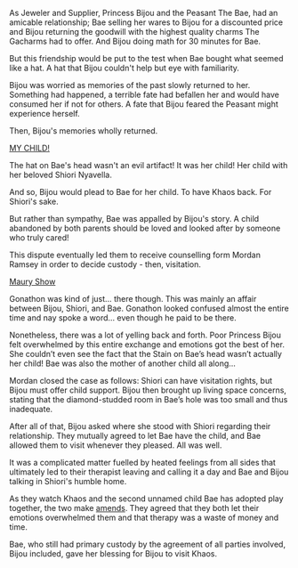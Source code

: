 <!-- title: Family Broken, Found, and Resolved -->

As Jeweler and Supplier, Princess Bijou and the Peasant The Bae, had an amicable relationship; Bae selling her wares to Bijou for a discounted price and Bijou returning the goodwill with the highest quality charms The Gacharms had to offer. And Bijou doing math for 30 minutes for Bae.

But this friendship would be put to the test when Bae bought what seemed like a hat. A hat that Bijou couldn't help but eye with familiarity.

Bijou was worried as memories of the past slowly returned to her. Something had happened, a terrible fate had befallen her and would have consumed her if not for others. A fate that Bijou feared the Peasant might experience herself.

Then, Bijou's memories wholly returned.

[MY CHILD!](#embed:https://www.youtube.com/live/AwTYvoyB3Xo?si=A-xdbbE2L2KNBO9B&t=8173)

The hat on Bae's head wasn't an evil artifact! It was her child! Her child with her beloved Shiori Nyavella.

And so, Bijou would plead to Bae for her child. To have Khaos back. For Shiori's sake.

But rather than sympathy, Bae was appalled by Bijou's story. A child abandoned by both parents should be loved and looked after by someone who truly cared!

This dispute eventually led them to receive counselling form Mordan Ramsey in order to decide custody - then, visitation.

[Maury Show](#embed:https://youtu.be/AwTYvoyB3Xo?t=15988)

Gonathon was kind of just… there though. This was mainly an affair between Bijou, Shiori, and Bae. Gonathon looked confused almost the entire time and nay spoke a word… even though he paid to be there.

Nonetheless, there was a lot of yelling back and forth. Poor Princess Bijou felt overwhelmed by this entire exchange and emotions got the best of her. She couldn’t even see the fact that the Stain on Bae’s head wasn’t actually her child! Bae was also the mother of another child all along...

Mordan closed the case as follows: Shiori can have visitation rights, but Bijou must offer child support. Bijou then brought up living space concerns, stating that the diamond-studded room in Bae’s hole was too small and thus inadequate.

After all of that, Bijou asked where she stood with Shiori regarding their relationship. They mutually agreed to let Bae have the child, and Bae allowed them to visit whenever they pleased. All was well.

It was a complicated matter fuelled by heated feelings from all sides that ultimately led to their therapist leaving and calling it a day and Bae and Bijou talking in Shiori's humble home.

As they watch Khaos and the second unnamed child Bae has adopted play together, the two make [amends](https://youtu.be/AwTYvoyB3Xo?t=17644). They agreed that they both let their emotions overwhelmed them and that therapy was a waste of money and time.

Bae, who still had primary custody by the agreement of all parties involved, Bijou included, gave her blessing for Bijou to visit Khaos.
